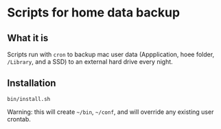 # Scripts for home data backup

## What it is
Scripts run with `cron` to backup mac user data (Appplication, hoee folder, `/Library`, and a SSD) to an external hard drive every night.

## Installation

``bin/install.sh``

Warning: this will create `~/bin`, `~/conf`, and will override any existing user crontab.
